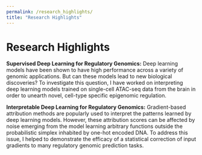 ```yaml
---
permalink: /research_highlights/
title: "Research Highlights"
---
```

# Research Highlights
**Supervised Deep Learning for Regulatory Genomics:** Deep learning models have been shown to have high performance across a variety of genomic applications. But can these models lead to new biological discoveries? To investigate this question, I have worked on interpreting deep learning models trained on single-cell ATAC-seq data from the brain in order to unearth novel, cell-type specific epigenomic regulation.

**Interpretable Deep Learning for Regulatory Genomics:** Gradient-based attribution methods are popularly used to interpret the patterns learned by deep learning models. However, these attribution scores can be affected by noise emerging from the model learning arbitrary functions outside the probabilistic simplex inhabited by one-hot encoded DNA. To address this issue, I helped to demonstrate the efficacy of a statistical correction of input gradients to many regulatory genomic prediction tasks. 
